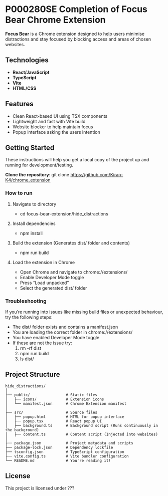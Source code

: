 # P000280SE Completion of Focus Bear Chrome Extension

**Focus Bear** is a Chrome extension designed to help users minimise distractions and stay focused by blocking access and areas of chosen websites.

## Technologies

- **React/JavaScript**
- **TypeScript**
- **Vite**
- **HTML/CSS**

## Features

- Clean React-based UI using TSX components
- Lightweight and fast with Vite build
- Website blocker to help maintain focus
- Popup interface asking the users intention

## Getting Started

These instructions will help you get a local copy of the project up and running for development/testing.

**Clone the repository**: git clone <https://github.com/Kiran-K4/chrome_extension>

### How to run

1. Navigate to directory
    - cd focus-bear-extension/hide_distractions

2. Install dependencies
    - npm install

3. Build the extension (Generates dist/ folder and contents)
    - npm run build

4. Load the extension in Chrome
    - Open Chrome and navigate to chrome://extensions/
    - Enable Developer Mode toggle
    - Press “Load unpacked”
    - Select the generated dist/ folder

### Troubleshooting

If you’re running into issues like missing build files or unexpected behaviour, try the following steps:

- The dist/ folder exists and contains a manifest.json
- You are loading the correct folder in chrome://extensions/
- You have enabled Developer Mode toggle
- If these are not the issue try:
    1. rm -rf dist
    2. npm run build
    3. ls dist/

## Project Structure

```text
hide_distractions/
│
├── public/                # Static files
│   ├── icons/             # Extension icons
│   └── manifest.json      # Chrome Extension manifest
│
├── src/                   # Source files
│   ├── popup.html         # HTML for popup interface
│   ├── popup.tsx          # React popup UI
│   ├── background.ts      # Background script (Runs continuously in the background)
│   ├── content.ts         # Content script (Injected into websites)
│
├── package.json           # Project metadata and scripts
├── package-lock.json      # Dependency lockfile
├── tsconfig.json          # TypeScript configuration
├── vite.config.ts         # Vite bundler configuration
└── README.md              # You're reading it!
```

## License

This project is licensed under ???
